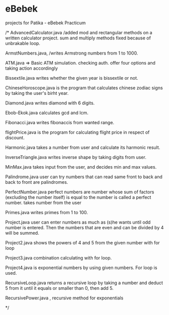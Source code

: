 # eBebek
projects for Patika -  eBebek Practicum

/* 
AdvancedCalculator.java /added mod and rectangular methods on a written calculator project. sum and multiply methods fixed because of unbrakable loop.

ArmstNumbers.java, /writes Armstrong numbers from 1 to 1000.

ATM.java  => Basic ATM simulation. checking auth. offer four options and taking action accordingly

Bissextile.java writes whether the given year is bissextile or not.

ChineseHoroscope.java is the program that calculates chinese zodiac signs by taking the user's birht year.

Diamond.java writes diamond with 6 digits.

Ebob-Ekok.java calculates gcd and lcm.

Fibonacci.java writes fibonaccis from wanted range.

flightPrice.java is the program for calculating flight price in respect of discount.

Harmonic.java takes a number from user and calculate its harmonic result.

InverseTriangle.java writes inverse shape by taking digits from user.

MinMax.java takes input from the user, and decides min and max values.

Palindrome.java user can try numbers that can read same front to back and back to front are palindromes.

PerfectNumber.java perfect numbers are number whose sum of factors (excluding the number itself) is equal to the number is called a perfect number. takes number from the user

Primes.java writes primes from 1 to 100.

Project.java user can enter numbers as much as (s)he wants until odd number is entered. Then the numbers that are even and can be divided by 4 will be summed.

Project2.java shows the powers of 4 and 5 from the given number with for loop

Project3.java combination calculating with for loop.

Project4.java is exponential numbers by using given numbers. For loop is used.

RecursiveLoop.java returns a recursive loop by taking a number and deduct 5 from it until it equals or smaller than 0, then add 5.

RecursivePower.java , recursive method for exponentials

*/
